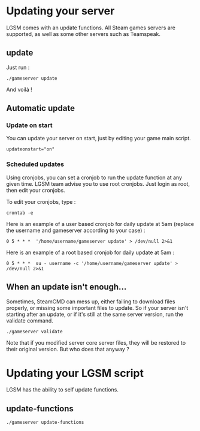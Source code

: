 # Updating your server

LGSM comes with an update functions. All Steam games servers are supported, as well as some other servers such as Teamspeak.


## update

Just run : 

`./gameserver update`

And voilà !

## Automatic update

### Update on start

You can update your server on start, just by editing your game main script.

`updateonstart="on"`

### Scheduled updates

Using cronjobs, you can set a cronjob to run the update function at any given time.
LGSM team advise you to use root cronjobs. Just login as root, then edit your cronjobs. 

To edit your cronjobs, type : 

`crontab -e`

Here is an example of a user based cronjob for daily update at 5am (replace the username and gameserver according to your case) : 

`0 5 * * *  '/home/username/gameserver update' > /dev/null 2>&1`

Here is an example of a root based cronjob for daily update at 5am : 

`0 5 * * *  su - username -c '/home/username/gameserver update' > /dev/null 2>&1`



## When an update isn't enough...

Sometimes, SteamCMD can mess up, either failing to download files properly, or missing some important files to update.
So if your server isn't starting after an update, or if it's still at the same server version, run the validate command.

`./gameserver validate`

Note that if you modified server core server files, they will be restored to their original version. But who does that anyway ?



# Updating your LGSM script
LGSM has the ability to self update functions.

update-functions
-----

    ./gameserver update-functions